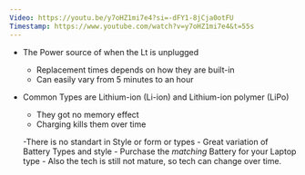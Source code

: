 ```yaml
---
Video: https://youtu.be/y7oHZ1mi7e4?si=-dFY1-8jCja0otFU
Timestamp: https://www.youtube.com/watch?v=y7oHZ1mi7e4&t=55s
---
```



- The Power source of when the Lt is unplugged
	- Replacement times depends on how they are built-in 
	- Can easily vary from 5 minutes to an hour
	
- Common Types are Lithium-ion (Li-ion) and Lithium-ion polymer (LiPo)
	- They got no memory effect
	- Charging kills them over time 
	
	-There is no standart in Style or form or types 
		- Great variation of Battery Types and style 
			- Purchase the *matching* Battery for your Laptop type 
		- Also the tech is still not mature, so tech can change over time.
